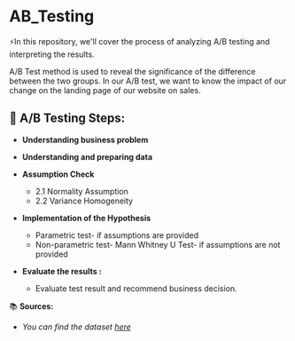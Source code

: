 # AB_Testing

⚡In this repository, we'll cover the process of analyzing A/B testing and interpreting the results.

A/B Test method is used to reveal the significance of the difference between the two groups. In our A/B test, we want to know the impact of our change on the landing page of our website on sales.

 📄 A/B Testing Steps:
 --
  
- **Understanding business problem**
- **Understanding and preparing data**
- **Assumption Check**
   - 2.1 Normality Assumption
   - 2.2 Variance Homogeneity
- **Implementation of the Hypothesis**
  - Parametric test- if assumptions are provided
  - Non-parametric test- Mann Whitney U Test- if assumptions are not provided
 
 - **Evaluate the results :**
   - Evaluate test result and recommend business decision.
   
📚 **Sources:**
- *You can find the dataset [here](https://www.kaggle.com/datasets/sergylog/ab-test-data)*
   
  
 
  
